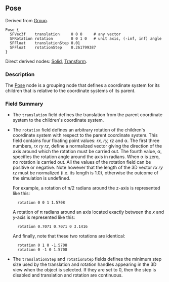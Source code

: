 ## Pose

Derived from [Group](group.md).

```
Pose {
  SFVec3f    translation     0 0 0     # any vector
  SFRotation rotation        0 0 1 0   # unit axis, (-inf, inf) angle
  SFFloat    translationStep 0.01
  SFFloat    rotationStep    0.261799387
}
```

Direct derived nodes: [Solid](solid.md), [Transform](transform.md).

### Description

The [Pose](#pose) node is a grouping node that defines a coordinate system for its children that is relative to the coordinate systems of its parent.

### Field Summary

- The `translation` field defines the translation from the parent coordinate system to the children's coordinate system.

- The `rotation` field defines an arbitrary rotation of the children's coordinate system with respect to the parent coordinate system.
This field contains four floating point values: *rx, ry, rz* and α.
The first three numbers, *rx ry rz*, define a normalized vector giving the direction of the axis around which the rotation must be carried out.
The fourth value, α, specifies the rotation angle around the axis in radians.
When α is zero, no rotation is carried out.
All the values of the rotation field can be positive or negative.
Note however that the length of the 3D vector *rx ry rz* must be normalized (i.e. its length is 1.0), otherwise the outcome of the simulation is undefined.

    For example, a rotation of &pi;/2 radians around the z-axis is represented like
    this:

        rotation 0 0 1 1.5708

    A rotation of &pi; radians around an axis located exactly between the *x* and
    y-axis is represented like this:

        rotation 0.7071 0.7071 0 3.1416

    And finally, note that these two rotations are identical:

        rotation 0 1 0 -1.5708
        rotation 0 -1 0 1.5708

- The `translationStep` and `rotationStep` fields defines the minimum step size used by the translation and rotation handles appearing in the 3D view when the object is selected.
If they are set to 0, then the step is disabled and translation and rotation are continuous.

